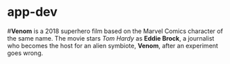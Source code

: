 # app-dev
#**Venom** is a 2018 superhero film based on the Marvel Comics character of the same name. The movie stars *Tom Hardy* as **Eddie Brock**, a journalist who becomes the host for an alien symbiote, **Venom**, after an experiment goes wrong.


